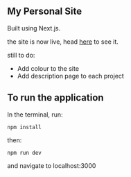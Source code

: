 ## My Personal Site

Built using Next.js.

the site is now live, head [here](https://www.daniel-keen.co.uk/) to see it.

still to do:
- Add colour to the site
- Add description page to each project

## To run the application

In the terminal, run:

`npm install`

then:

`npm run dev`

and navigate to localhost:3000
